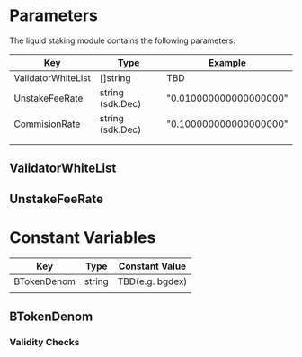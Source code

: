 <!-- order: 7 -->

# Parameters

The liquid staking module contains the following parameters:

| Key | Type | Example |
| --- | --- | --- |
| ValidatorWhiteList | []string | TBD |
| UnstakeFeeRate | string (sdk.Dec) | "0.010000000000000000" |
| CommisionRate | string (sdk.Dec) | "0.100000000000000000" |
|  |  |  |
|  |  |  |

## ValidatorWhiteList

## UnstakeFeeRate

# Constant Variables

| Key | Type | Constant Value |
| --- | --- | --- |
| BTokenDenom | string | TBD(e.g. bgdex) |
|  |  |  |

## BTokenDenom
### Validity Checks
